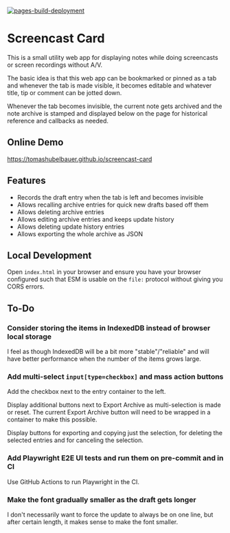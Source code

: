 [![pages-build-deployment](https://github.com/TomasHubelbauer/screencast-card/actions/workflows/pages/pages-build-deployment/badge.svg)](https://github.com/TomasHubelbauer/screencast-card/actions/workflows/pages/pages-build-deployment)

# Screencast Card

This is a small utility web app for displaying notes while doing screencasts or
screen recordings without A/V.

The basic idea is that this web app can be bookmarked or pinned as a tab and
whenever the tab is made visible, it becomes editable and whatever title, tip or
comment can be jotted down.

Whenever the tab becomes invisible, the current note gets archived and the note
archive is stamped and displayed below on the page for historical reference and
callbacks as needed.

## Online Demo

https://tomashubelbauer.github.io/screencast-card


## Features

- Records the draft entry when the tab is left and becomes invisible
- Allows recalling archive entries for quick new drafts based off them
- Allows deleting archive entries
- Allows editing archive entries and keeps update history
- Allows deleting update history entries
- Allows exporting the whole archive as JSON

## Local Development

Open `index.html` in your browser and ensure you have your browser configured
such that ESM is usable on the `file:` protocol without giving you CORS errors.

## To-Do

### Consider storing the items in IndexedDB instead of browser local storage

I feel as though IndexedDB will be a bit more "stable"/"reliable" and will have
better performance when the number of the items grows large.

### Add multi-select `input[type=checkbox]` and mass action buttons

Add the checkbox next to the entry container to the left.

Display additional buttons next to Export Archive as multi-selection is made or
reset.
The current Export Archive button will need to be wrapped in a container to make
this possible.

Display buttons for exporting and copying just the selection, for deleting the
selected entries and for canceling the selection.

### Add Playwright E2E UI tests and run them on pre-commit and in CI

Use GitHub Actions to run Playwright in the CI.

### Make the font gradually smaller as the draft gets longer

I don't necessarily want to force the update to always be on one line, but after
certain length, it makes sense to make the font smaller.
